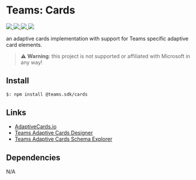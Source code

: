 # Teams: Cards

<p>
    <a href="https://www.npmjs.com/package/@teams.sdk/cards" target="_blank">
        <img src="https://img.shields.io/npm/v/@teams.sdk/cards" />
    </a>
    <a href="https://www.npmjs.com/package/@teams.sdk/cards?activeTab=code" target="_blank">
        <img src="https://img.shields.io/bundlephobia/min/@teams.sdk/cards" />
    </a>
    <a href="https://www.npmjs.com/package/@teams.sdk/cards?activeTab=dependencies" target="_blank">
        <img src="https://img.shields.io/librariesio/release/npm/@teams.sdk/cards" />
    </a>
    <a href="https://www.npmjs.com/package/@teams.sdk/cards" target="_blank">
        <img src="https://img.shields.io/npm/dw/@teams.sdk/cards" />
    </a>
</p>

an adaptive cards implementation with support for Teams specific adaptive card elements.

> ⚠️ **Warning**: this project is not supported or affiliated with Microsoft in any way!

## Install

```bash
$: npm install @teams.sdk/cards
```

## Links

-   [AdaptiveCards.io](https://adaptivecards.io/)
-   [Teams Adaptive Cards Designer](https://aka.ms/acdesignerbeta)
-   [Teams Adaptive Cards Schema Explorer](https://aka.ms/acexplorer)

## Dependencies

N/A
